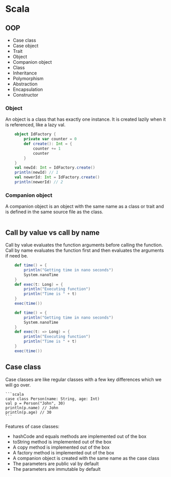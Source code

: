 # Scala

## OOP

- Case class
- Case object
- Trait
- Object
- Companion object
- Class
- Inheritance
- Polymorphism
- Abstraction
- Encapsulation
- Constructor

### Object
An object is a class that has exactly one instance. 
It is created lazily when it is referenced, like a lazy val.

```scala
    object IdFactory {
        private var counter = 0
        def create(): Int = {
            counter += 1
            counter
        }
    }
    val newId: Int = IdFactory.create()
    println(newId) // 1
    val newerId: Int = IdFactory.create()
    println(newerId) // 2
```

### Companion object
A companion object is an object with the same name as 
a class or trait 
and is defined in the same source file as the class.

```scala


```

## Call by value vs call by name
Call by value evaluates the function arguments before calling the function. Call by name evaluates the function first 
and then evaluates the arguments if need be.

```scala
    def time() = {
        println("Getting time in nano seconds")
        System.nanoTime
    }
    def exec(t: Long) = {
        println("Executing function")
        println("Time is " + t)
    }
    exec(time())
```
    
```scala
    def time() = {
        println("Getting time in nano seconds")
        System.nanoTime
    }
    def exec(t: => Long) = {
        println("Executing function")
        println("Time is " + t)
    }
    exec(time())
```

## Case class
Case classes are like regular classes with a few key differences which we will go over.
    
    ```scala
    case class Person(name: String, age: Int)
    val p = Person("John", 30)
    println(p.name) // John
    println(p.age) // 30
    ```

Features of case classes:
- hashCode and equals methods are implemented out of the box
- toString method is implemented out of the box
- A copy method is implemented out of the box
- A factory method is implemented out of the box
- A companion object is created with the same name as the case class
- The parameters are public val by default
- The parameters are immutable by default


